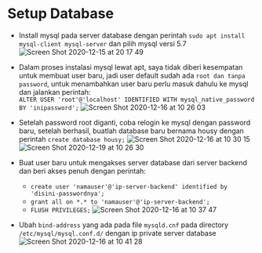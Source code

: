 # Setup Database

- Install mysql pada server database dengan perintah `sudo apt install mysql-client mysql-server` dan pilih mysql versi 5.7
  ![Screen Shot 2020-12-15 at 20 17 49](https://user-images.githubusercontent.com/45087061/102738443-bbc22280-437c-11eb-9b77-fb3f015d44f9.png)

- Dalam proses instalasi mysql lewat apt, saya tidak diberi kesempatan untuk membuat user baru, jadi user default sudah ada `root dan tanpa password`, untuk menambahkan user baru perlu masuk dahulu ke mysql dan jalankan perintah:\
`ALTER USER 'root'@'localhost' IDENTIFIED WITH mysql_native_password BY 'inipassword';`
  ![Screen Shot 2020-12-16 at 10 26 03](https://user-images.githubusercontent.com/45087061/102738561-152a5180-437d-11eb-9160-76753345ea71.png)

- Setelah password root diganti, coba relogin ke mysql dengan password baru, setelah berhasil, buatlah database baru bernama housy dengan perintah `create database housy;`
  ![Screen Shot 2020-12-16 at 10 30 15](https://user-images.githubusercontent.com/45087061/102738653-5e7aa100-437d-11eb-8e6c-4c397e72ca91.png)\
  ![Screen Shot 2020-12-19 at 10 26 30](https://user-images.githubusercontent.com/45087061/102739691-6851d380-4380-11eb-83e4-16c314636f24.png)


- Buat user baru untuk mengakses server database dari server backend dan beri akses penuh dengan perintah:
  - `create user 'namauser'@'ip-server-backend' identified by 'disini-passwordnya';`
  - `grant all on *.* to 'namauser'@'ip-server-backend';`
  - `FLUSH PRIVILEGES;`
  ![Screen Shot 2020-12-16 at 10 37 47](https://user-images.githubusercontent.com/45087061/102738824-d779f880-437d-11eb-82ec-8e3fa3dd3b8d.png)

- Ubah `bind-address` yang ada pada file `mysqld.cnf` pada directory `/etc/mysql/mysql.conf.d/` dengan ip private server database
  ![Screen Shot 2020-12-16 at 10 41 28](https://user-images.githubusercontent.com/45087061/102738903-10b26880-437e-11eb-91e1-6fec50908dd5.png)
